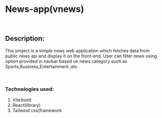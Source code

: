 # News-app(vnews)
<br>
<h2>
Description:
</h2>
<p>
This project is a simple news web application which fetches data from public news api and display it on the front-end.
User can filter news using option provided in navbar based on news category such as Sports,Business,Entertainment ,etc.
</p>
<br>
<h3>
  Technologies used:
</h3>
  <ol>
    <li>Vite(tool)</li>
    <li>React(library)</li>
    <li>Tailwind css(framework</li>
  </ol>

